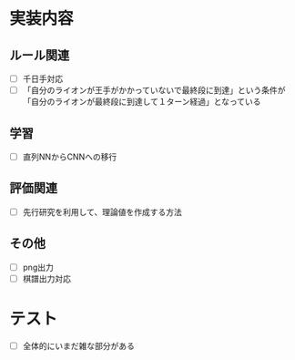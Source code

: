 # 実装内容
## ルール関連
- [ ] 千日手対応
- [ ] 「自分のライオンが王手がかかっていないで最終段に到達」という条件が「自分のライオンが最終段に到達して１ターン経過」となっている

## 学習
- [ ] 直列NNからCNNへの移行

## 評価関連
- [ ] 先行研究を利用して、理論値を作成する方法

## その他
- [ ] png出力
- [ ] 棋譜出力対応

# テスト
- [ ] 全体的にいまだ雑な部分がある
